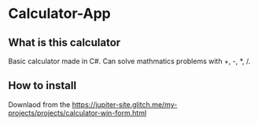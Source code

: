 # Calculator-App
## What is this calculator
Basic calculator made in C#. Can solve mathmatics problems with +, -, *, /.
## How to install
Downlaod from the https://jupiter-site.glitch.me/my-projects/projects/calculator-win-form.html
